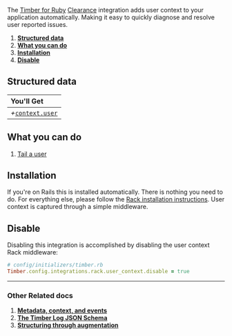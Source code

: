 The [Timber for Ruby](https://github.com/timberio/timber-ruby) [Clearance](https://github.com/thoughtbot/clearance) integration adds user context to your application automatically. Making it easy to quickly diagnose and resolve user reported issues.

1. [**Structured data**](#structured-data)
2. [**What you can do**](#what-you-can-do)
3. [**Installation**](#installation)
4. [**Disable**](#disable)

## Structured data

|You'll Get|
|:------|
|<i>+</i>[`context.user`](/docs/concepts/log-json-schema/contexts/user-context)|

## What you can do

1. [Tail a user](/docs/app/console/tail-a-user)

## Installation

If you're on Rails this is installed automatically. There is nothing you need to do. For everything else, please follow the [Rack installation instructions](/docs/languages/ruby/integrations/rack). User context is captured through a simple middleware.

## Disable

Disabling this integration is accomplished by disabling the user context Rack middleware:

```ruby
# config/initializers/timber.rb
Timber.config.integrations.rack.user_context.disable = true
```

---

### Other Related docs

1. [**Metadata, context, and events**](/docs/concepts/metadata-context-and-events)
2. [**The Timber Log JSON Schema**](/docs/concepts/log-json-schema)
3. [**Structuring through augmentation**](/docs/concepts/structuring-through-augmentation)
